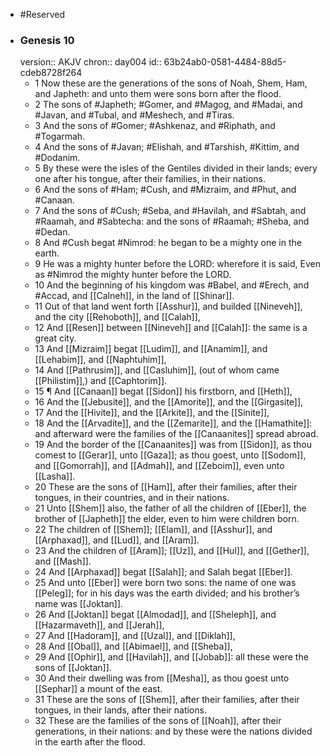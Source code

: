 - #Reserved
- ### Genesis 10
  version:: AKJV
  chron:: day004
  id:: 63b24ab0-0581-4484-88d5-cdeb8728f264
	- 1 Now these are the generations of the sons of Noah, Shem, Ham, and Japheth: and unto them were sons born after the flood.
	- 2 The sons of #Japheth; #Gomer, and #Magog, and #Madai, and #Javan, and #Tubal, and #Meshech, and #Tiras.
	- 3 And the sons of #Gomer; #Ashkenaz, and #Riphath, and #Togarmah.
	- 4 And the sons of #Javan; #Elishah, and #Tarshish, #Kittim, and #Dodanim.
	- 5 By these were the isles of the Gentiles divided in their lands; every one after his tongue, after their families, in their nations.
	- 6 And the sons of #Ham; #Cush, and #Mizraim, and #Phut, and #Canaan.
	- 7 And the sons of #Cush; #Seba, and #Havilah, and #Sabtah, and #Raamah, and #Sabtecha: and the sons of #Raamah; #Sheba, and #Dedan.
	- 8 And #Cush begat #Nimrod: he began to be a mighty one in the earth.
	- 9 He was a mighty hunter before the LORD: wherefore it is said, Even as #Nimrod the mighty hunter before the LORD.
	- 10 And the beginning of his kingdom was #Babel, and #Erech, and #Accad, and [[Calneh]], in the land of [[Shinar]].
	- 11 Out of that land went forth [[Asshur]], and builded [[Nineveh]], and the city [[Rehoboth]], and [[Calah]],
	- 12 And [[Resen]] between [[Nineveh]] and [[Calah]]: the same is a great city.
	- 13 And [[Mizraim]] begat [[Ludim]], and [[Anamim]], and [[Lehabim]], and [[Naphtuhim]],
	- 14 And [[Pathrusim]], and [[Casluhim]], (out of whom came [[Philistim]],) and [[Caphtorim]].
	- 15 ¶ And [[Canaan]] begat [[Sidon]] his firstborn, and [[Heth]],
	- 16 And the [[Jebusite]], and the
	  [[Amorite]], and the [[Girgasite]],
	- 17 And the [[Hivite]], and the [[Arkite]], and the [[Sinite]],
	- 18 And the [[Arvadite]], and the [[Zemarite]], and the [[Hamathite]]: and afterward were the families of the [[Canaanites]] spread abroad.
	- 19 And the border of the [[Canaanites]] was from [[Sidon]], as thou
	  comest to [[Gerar]], unto [[Gaza]]; as thou goest, unto [[Sodom]], and [[Gomorrah]], and [[Admah]], and [[Zeboim]], even unto [[Lasha]].
	- 20 These are the sons of [[Ham]], after their families, after their tongues, in their countries, and in their nations.
	- 21 Unto [[Shem]] also, the father of all the children of [[Eber]], the brother of [[Japheth]] the elder, even to him were children born.
	- 22 The children of [[Shem]]; [[Elam]], and [[Asshur]], and
	  [[Arphaxad]], and [[Lud]], and [[Aram]].
	- 23 And the children of [[Aram]]; [[Uz]], and [[Hul]], and [[Gether]], and [[Mash]].
	- 24 And [[Arphaxad]] begat [[Salah]]; and Salah begat [[Eber]].
	- 25 And unto [[Eber]] were born two sons: the name of one was [[Peleg]]; for in his days was the earth divided; and his brother’s name was [[Joktan]].
	- 26 And [[Joktan]] begat [[Almodad]], and [[Sheleph]],
	  and [[Hazarmaveth]], and [[Jerah]],
	- 27 And [[Hadoram]], and [[Uzal]], and [[Diklah]],
	- 28 And [[Obal]], and [[Abimael]], and [[Sheba]],
	- 29 And [[Ophir]], and [[Havilah]], and [[Jobab]]: all these were the sons of
	  [[Joktan]].
	- 30 And their dwelling was from [[Mesha]], as thou goest unto [[Sephar]] a mount of the east.
	- 31 These are the sons of [[Shem]], after their families, after their tongues, in their lands, after their nations.
	- 32 These are the families of the sons of [[Noah]], after their generations, in their nations: and by these were the nations divided in the earth after the flood.